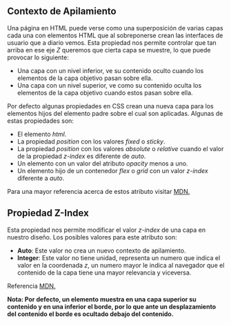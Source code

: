 ## Contexto de Apilamiento

Una página en HTML puede verse como una superposición de varias capas cada una con elementos HTML que al sobreponerse crean las interfaces de usuario que a diario vemos. Esta propiedad nos permite controlar que tan arriba en ese eje *Z* queremos que cierta capa se muestre, lo que puede provocar lo siguiente:

- Una capa con un nivel inferior, ve su contenido oculto cuando los elementos de la capa objetivo pasan sobre ella.
- Una capa con un nivel superior, ve como su contenido oculta los elementos de la capa objetivo cuando estos pasan sobre ella.

Por defecto algunas propiedades en CSS crean una nueva capa para los elementos hijos del elemento padre sobre el cual son aplicadas. Algunas de estas propiedades son:

- El elemento *html*.
- La propiedad *position* con los valores *fixed* o *sticky*.
- La propiedad *position* con los valores *absolute* o *relative* cuando el valor de la propiedad *z-index* es diferente de *auto*.
- Un elemento con un valor del atributo *opacity* menos a uno.
- Un elemento hijo de un contenedor *flex* o *grid* con un valor *z-index* diferente a *auto*.

Para una mayor referencia acerca de estos atributo visitar [MDN.](https://developer.mozilla.org/en-US/docs/Web/CSS/CSS_positioned_layout/Understanding_z-index/Stacking_context)
## Propiedad Z-Index

Esta propiedad nos permite modificar el valor *z-index* de una capa en nuestro diseño. Los posibles valores para este atributo son:

- **Auto**: Este valor no crea un nuevo contexto de apilamiento.
- **Integer**: Este valor no tiene unidad, representa un numero que indica el valor en la coordenada *z*, un numero mayor le indica al navegador que el contenido de la capa tiene una mayor relevancia y viceversa.

Referencia [MDN.](https://developer.mozilla.org/en-US/docs/Web/CSS/z-index)

**Nota: Por defecto, un elemento muestra en una capa superior su contenido y en una inferior el borde, por lo que ante un desplazamiento del contenido el borde es ocultado debajo del contenido.**